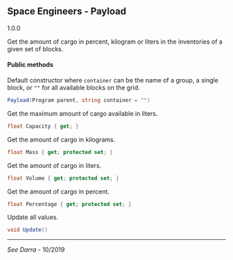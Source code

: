 ## Space Engineers - Payload
1.0.0

Get the amount of cargo in percent, kilogram or liters in the inventories of a given set of blocks.

#### Public methods
Default constructor where `container` can be the name of a group, a single block, or `""` for all available blocks on the grid.
```C#
Payload(Program parent, string container = "")
```
Get the maximum amount of cargo available in liters.
```C#
float Capacity { get; }
```
Get the amount of cargo in kilograms.
```C#
float Mass { get; protected set; }
```
Get the amount of cargo in liters.
```C#
float Volume { get; protected set; }
```
Get the amount of cargo in percent.
```C#
float Percentage { get; protected set; }
```
Update all values.
```C#
void Update()
```
---
*See Darra* - 10/2019
